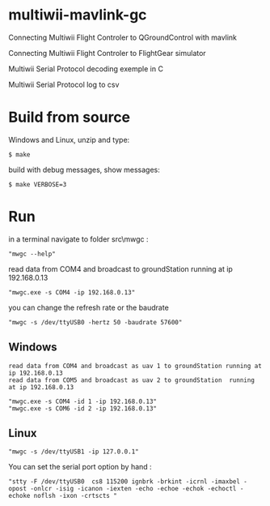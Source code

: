 multiwii-mavlink-gc
===================

Connecting Multiwii Flight Controler to QGroundControl with mavlink

Connecting Multiwii Flight Controler to FlightGear simulator

Multiwii Serial Protocol decoding exemple in C

Multiwii Serial Protocol log to csv  


Build from source 
===================
	
Windows and Linux, unzip and type:

	$ make
	
build with debug messages, show messages:

	$ make VERBOSE=3



Run
===================

in a terminal navigate to folder src\mwgc :
	
	"mwgc --help" 
		
		
read data from COM4 and broadcast to groundStation running at ip 192.168.0.13
	
	"mwgc.exe -s COM4 -ip 192.168.0.13"


you can change the refresh rate or the baudrate

	"mwgc -s /dev/ttyUSB0 -hertz 50 -baudrate 57600"
	
Windows
-------------
	read data from COM4 and broadcast as uav 1 to groundStation running at ip 192.168.0.13
	read data from COM5 and broadcast as uav 2 to groundStation  running at ip 192.168.0.13
	
	"mwgc.exe -s COM4 -id 1 -ip 192.168.0.13"
	"mwgc.exe -s COM6 -id 2 -ip 192.168.0.13"
	
Linux
-------------
	"mwgc -s /dev/ttyUSB1 -ip 127.0.0.1"
	

You can set the serial port option by hand :

    "stty -F /dev/ttyUSB0  cs8 115200 ignbrk -brkint -icrnl -imaxbel -opost -onlcr -isig -icanon -iexten -echo -echoe -echok -echoctl -echoke noflsh -ixon -crtscts "
     
